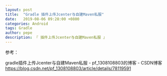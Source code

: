 ```yaml
---
layout: post
title:  "Gradle 插件上传Jcenter与自建Maven私服"
date:   2019-08-06 09:28:00 +0800
categories: Android
tags: Gradle
author: pepe
description: 『 插件上传Jcenter与自建Maven私服 』
---
```



参考：



gradle插件上传Jcenter与自建Maven私服 - pf_1308108803的博客 - CSDN博客
https://blog.csdn.net/pf_1308108803/article/details/78119591










 